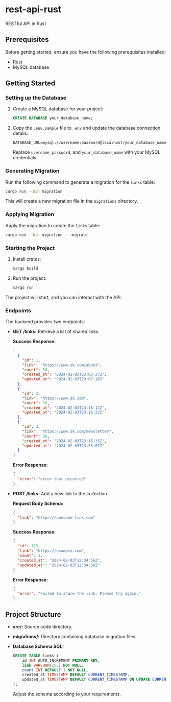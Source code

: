 # rest-api-rust
RESTful API in Rust

## Prerequisites

Before getting started, ensure you have the following prerequisites installed:

- [Rust](https://www.rust-lang.org/tools/install)
- MySQL database

## Getting Started

### Setting up the Database

1. Create a MySQL database for your project:

    ```sql
    CREATE DATABASE your_database_name;
    ```

2. Copy the `.env.sample` file to `.env` and update the database connection details:

    ```dotenv
    DATABASE_URL=mysql://username:password@localhost/your_database_name
    ```

   Replace `username`, `password`, and `your_database_name` with your MySQL credentials.

### Generating Migration

Run the following command to generate a migration for the `links` table:

```bash
cargo run --bin migration
```

This will create a new migration file in the `migrations` directory.

### Applying Migration

Apply the migration to create the `links` table:

```bash
cargo run --bin migration -- migrate
```

### Starting the Project

1. Install crates:

    ```bash
    cargo build
    ```

2. Run the project:

    ```bash
    cargo run
    ```

The project will start, and you can interact with the API.

### Endpoints

The backend provides two endpoints:

- **GET /links:** Retrieve a list of shared links.
  
  **Success Response:**
  ```json
  [
    {
      "id": 1,
      "link": "https://www.sk.com/about",
      "count": 58,
      "created_at": "2024-02-03T23:05:37Z",
      "updated_at": "2024-02-03T23:07:16Z"
    },
    {
      "id": 2,
      "link": "https://www.sk.com",
      "count": 18,
      "created_at": "2024-02-03T23:16:12Z",
      "updated_at": "2024-02-03T23:16:22Z"
    },
    {
      "id": 3,
      "link": "https://www.sk.com/newsletter",
      "count": 36,
      "created_at": "2024-02-03T23:16:35Z",
      "updated_at": "2024-02-03T23:55:07Z"
    }
  ]
  ```
  
  **Error Response:**
  ```json
  {
    "error": "error that occurred"
  }
  ```

- **POST /links:** Add a new link to the collection.

  **Request Body Schema:**
  ```json
  {
    "link": "https://awesome-link.com"
  }
  ```

  **Success Response:**
  ```json
  {
    "id": 123,
    "link": "https://example.com",
    "count": 1,
    "created_at": "2024-02-03T12:34:56Z",
    "updated_at": "2024-02-03T12:34:56Z"
  }
  ```

  **Error Response:**
  ```json
  {
    "error": "Failed to share the link. Please try again."
  }
  ```

## Project Structure

- **src/:** Source code directory.
- **migrations/:** Directory containing database migration files.
- **Database Schema SQL:**
  ```sql
  CREATE TABLE links (
      id INT AUTO_INCREMENT PRIMARY KEY,
      link VARCHAR(255) NOT NULL,
      count INT DEFAULT 1 NOT NULL,
      created_at TIMESTAMP DEFAULT CURRENT_TIMESTAMP,
      updated_at TIMESTAMP DEFAULT CURRENT_TIMESTAMP ON UPDATE CURRENT_TIMESTAMP
  );
  ```

  Adjust the schema according to your requirements.